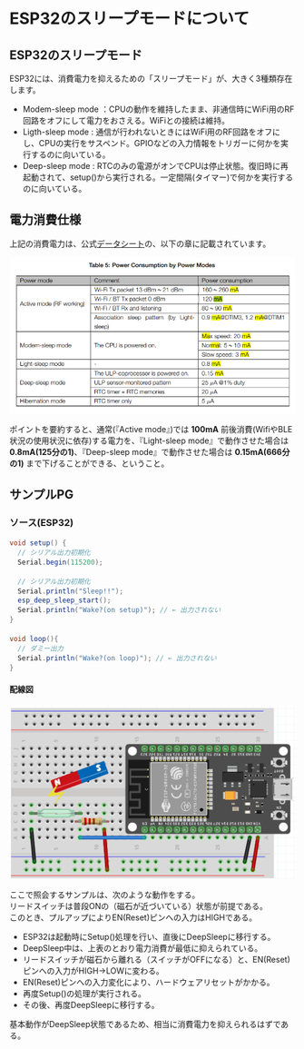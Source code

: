 # ESP32のスリープモードについて

## ESP32のスリープモード
ESP32には、消費電力を抑えるための「スリープモード」が、大きく3種類存在します。
- Modem-sleep mode ：CPUの動作を維持したまま、非通信時にWiFi用のRF回路をオフにして電力をおさえる。WiFiとの接続は維持。
- Ligth-sleep mode : 通信が行われないときにはWiFi用のRF回路をオフにし、CPUの実行をサスペンド。GPIOなどの入力情報をトリガーに何かを実行するのに向いている。
- Deep-sleep mode : RTCのみの電源がオンでCPUは停止状態。復旧時に再起動されて、setup()から実行される。一定間隔(タイマー)で何かを実行するのに向いている。

## 電力消費仕様
上記の消費電力は、公式[データシート](http://akizukidenshi.com/download/ds/espressifsystems/esp_wroom_32_datasheet_en.pdf)の、以下の章に記載されています。

![DataSheet](./img/esp32_datasheet.png)

ポイントを要約すると、通常(『Active mode』)では **100mA** 前後消費(WifiやBLE状況の使用状況に依存)する電力を、『Light-sleep mode』で動作させた場合は **0.8mA(125分の1)**、『Deep-sleep mode』で動作させた場合は **0.15mA(666分の1)** まで下げることができる、ということ。

## サンプルPG

### ソース(ESP32)

```csharp
void setup() {
  // シリアル出力初期化
  Serial.begin(115200);

  // シリアル出力初期化
  Serial.println("Sleep!!");
  esp_deep_sleep_start();
  Serial.println("Wake?(on setup)"); // ← 出力されない
}

void loop(){
  // ダミー出力
  Serial.println("Wake?(on loop)"); // ← 出力されない
}
```

#### 配線図 
![配線図](./img/esp32_deepsleep_wakebyenpin.png)


ここで照会するサンプルは、次のような動作をする。  
リードスイッチは普段ONの（磁石が近づいている）状態が前提である。  
このとき、プルアップによりEN(Reset)ピンへの入力はHIGHである。

- ESP32は起動時にSetup()処理を行い、直後にDeepSleepに移行する。
- DeepSleep中は、上表のとおり電力消費が最低に抑えられている。
- リードスイッチが磁石から離れる（スイッチがOFFになる）と、EN(Reset)ピンへの入力がHIGH→LOWに変わる。
- EN(Reset)ピンへの入力変化により、ハードウェアリセットがかかる。
- 再度Setup()の処理が実行される。
- その後、再度DeepSleepに移行する。

基本動作がDeepSleep状態であるため、相当に消費電力を抑えられるはずである。